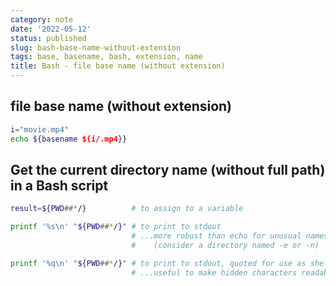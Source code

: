 ```yaml
---
category: note
date: '2022-05-12'
status: published
slug: bash-base-name-without-extension
tags: base, basename, bash, extension, name
title: Bash - file base name (without extension)
---
```


## file base name (without extension)
```bash
i="movie.mp4"
echo ${basename ${i/.mp4}}
```


## Get the current directory name (without full path) in a Bash script

```bash
result=${PWD##*/}          # to assign to a variable

printf '%s\n' "${PWD##*/}" # to print to stdout
                           # ...more robust than echo for unusual names
                           #    (consider a directory named -e or -n)

printf '%q\n' "${PWD##*/}" # to print to stdout, quoted for use as shell input
                           # ...useful to make hidden characters readable.
```